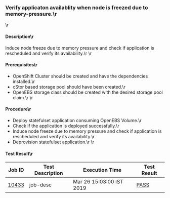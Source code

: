 ### Verify applicaton availablity when node is freezed due to memory-pressure.\r
\r
#### Description\r
Induce node freeze due to memory pressure and check if application is rescheduled and verify its availability.\r
\r
#### Prerequisites\r
- OpenShift Cluster should be created and have the dependencies installed.\r
- cStor based storage pool should have been created.\r
- OpenEBS storage class should be created with the desired storage pool claim.\r
\r
#### Procedure\r
- Deploy statefulset application consuming OpenEBS Volume.\r
- Check if the application is deployed successfully.\r
- Induce node freeze due to memory pressure and check if application is rescheduled and verify its availability.\r
- Deprovision statefulset application.\r
\r
#### Test Result\r

| Job ID |   Test Description         | Execution Time |Test Result   |
 |---------|---------------------------| --------------|--------|
 |    <a href="https://gitlab.openebs.ci/openebs/e2e-openshift/-/jobs/10433">10433</a>   |  job-desc           |  Mar 26 15:03:00 IST 2019     |<a href="https://e2e-logs.openebs100.io/app/kibana#/discover?_g=(refreshInterval:('$$hashKey':'object:188',display:Off,pause:!f,section:0,value:0),time:(from:'2019-03-26T07:35:14.460Z',mode:absolute,to:'2019-03-26T07:36:37.745Z'))&_a=(columns:!(_source),filters:!(('$state':(store:appState),meta:(alias:!n,disabled:!f,index:'cluster-logs',key:commit_id,negate:!f,params:(query:'7889d1dc95075974dbd669c136a0d3292e181332',type:phrase),type:phrase,value:'7889d1dc95075974dbd669c136a0d3292e181332'),query:(match:(commit_id:(query:'7889d1dc95075974dbd669c136a0d3292e181332',type:phrase)))),('$state':(store:appState),meta:(alias:!n,disabled:!f,index:'cluster-logs',key:pipeline_id,negate:!f,params:(query:'613',type:phrase),type:phrase,value:'613'),query:(match:(pipeline_id:(query:'613',type:phrase))))),index:'cluster-logs',interval:auto,query:(language:lucene,query:''),sort:!('@timestamp',desc))">PASS</a>  |
